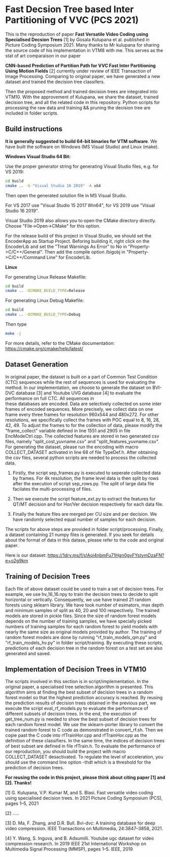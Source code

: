 Fast Decsion Tree based Inter Partitioning of VVC (PCS 2021)
============================================================

This is the reproduction of paper **Fast Versatile Video Coding using Specialised Decsion Trees** [1] by Gosala Kulupana et al. published in Picture Coding Symposium 2021. Many thanks to Mr kulupana for sharing the source code of his implementation in VTM8 with me. This serves as the stat of art comparaison in our paper 

**CNN-based Prediction of Partition Path for VVC Fast Inter Partitioning Using Motion Fields** [2] currently under review of IEEE Transaction of Image Processing. Comparing to original paper, we have generated a new dataset and trained the decision tree classifers.

Then the proposed method and trained decision trees are integrated into VTM10. With the approvement of Kulupana, we share the dataset, trained decision tree, and all the related code in this repository. Python scripts for processing the raw data and training && pruning the decision tree are included in folder scripts.



Build instructions
------------------

**It is generally suggested to build 64-bit binaries for VTM software**. We have built the software on Windows (MS Visual Studio) and Linux (make).  




**Windows Visual Studio 64 Bit:**

Use the proper generator string for generating Visual Studio files, e.g. for VS 2019:

```bash
cd build
cmake .. -G "Visual Studio 16 2019" -A x64
```

Then open the generated solution file in MS Visual Studio.

For VS 2017 use "Visual Studio 15 2017 Win64", for VS 2019 use "Visual Studio 16 2019".

Visual Studio 2019 also allows you to open the CMake directory directly. Choose "File->Open->CMake" for this option.

For the release build of this project in Visual Studio, we should set the EncoderApp as Startup Project. Beforing building it, 
right click on the EncoderLib and set the "Treat Warnings As Error" to No in "Property->C/C++/General". Then add the compile option 
/bigobj in "Property->C/C++/Command Line" for EncoderLib. 
 

**Linux**

For generating Linux Release Makefile:
```bash
cd build
cmake .. -DCMAKE_BUILD_TYPE=Release
```
For generating Linux Debug Makefile:
```bash
cd build
cmake .. -DCMAKE_BUILD_TYPE=Debug
```

Then type
```bash
make -j
```

For more details, refer to the CMake documentation: https://cmake.org/cmake/help/latest/



Dataset Generation
------------------

In original paper, the dataset is built on a part of Common Test Condition (CTC) sequences while the rest of sequences is used for evaluating the method. In our implementation, we choose to generate the dataset on BVI-DVC database [3] and Youtube UVG database [4] to evaluate the performance on full CTC. All sequences in     
these databases are encoded. Data are selectively collected on some inter frames of encoded sequences. More precisely, we collect data on one frame every three frames for resolution 960x544 and 480x272. For other resolutions, we specifically collect the frames with POC equal to 8, 16, 28, 42, 49. To adjust the frames to
for the collection of data, please modify the "frame_collect" variable defined in line 1551 and 2905 in file EncModeCtrl.cpp. The collected features are stored in two generated csv files, namely "split_cost_yuvname.csv" and "split_features_yuvname.csv". For generating the dataset, please run the encoding with macro COLLECT_DATASET
activated in line 68 of file TypeDef.h. After obtaining the csv files, several python scripts are needed to process the collected data.


1. Firstly, the script sep_frames.py is executed to seperate collected data by frames. For 4k resolution, the frame level data is then split by rows after the execution of script sep_rows.py. The split of large data file facilates the multi-processing of files.

2. Then we execute the script feature_ext.py to extract the features for QT/MT decision and for Hor/Ver decision respectively for each data file.

3. Finally the feature files are merged per CU size and per decision. We have randomly selected equal number of samples for each decision.

The scripts for above steps are provided in folder script/processing. Finally, a dataset containing 21 numpy files is generated. If you seek for details about the format of data in this datase, please refer to the code and original paper. 

Here is our dataset: https://1drv.ms/f/s!Aoi4nbmFu71Hgn0gvFYstymDzaFN?e=o2g9km


Training of Decision Trees 
--------------------------

Each file of above dataset could be used to train a set of decision trees. For example, we use hv_16_16.npy to train the decision trees to decide to split horizontal or vertically. Consequently, we use have trained 21 random forests using sklearn library. We have took number of esimators, max depth and minimum samples of split as 40, 20 and 100 respectively.
The trained models are stored in pickle files. Since the size of random forest models depends on the number of training samples, we have specially picked numbers of training samples for each random forest to yield models with nearly the same size as original models provided by author.
The training of random forest models are done by running "rf_train_models_qm.py" and "rf_train_models_hv.py" in folder script/training. By executing these scripts, predictions of each decision tree in the random forest on a test set are also generated and saved.



Implementation of Decision Trees in VTM10 
--------------------------

The scripts involved in this section is in script/implementation. In the original paper, a specialised tree selection algorithm is presented. This algorithm aims at finding the best subset of decision trees in a random forest model so that the highest prediction accuracy is reached. By reusing the prediction results of decision trees obtained in the previous part, we execute the script eval_rf_models.py to evaluate the 
performance of different subsets of decision trees. In the end, the execution of get_tree_num.py is needed to show the best subset of decision trees for each random forest model. We use the sklearn-porter library to convert the trained random forest to C code as demonstrated in convert_rf.sh. Then we copie past the C code into rfTrainHor.cpp and rfTrainHor.cpp
as the definition of these classifiers. In the same time, the indices of decision trees of best subset are defined in file rfTrain.h. To evaluate the performance of our reproduction, you should build the project with macro COLLECT_DATASET desactivated. To regulate the level of acceleration, you should use the command line option -thdt which is a threshold for 
the prediction of decision trees.





**For reusing the code in this project, please think about citing paper [1] and [2]. Thanks!**


[1] G. Kulupana, V.P. Kumar M, and S. Blasi. Fast versatile video coding
using specialised decision trees. In 2021 Picture Coding Symposium
(PCS), pages 1–5, 2021

[2] .....

[3] D. Ma, F. Zhang, and D.R. Bull. Bvi-dvc: A training database for deep
video compression. IEEE Transactions on Multimedia, 24:3847–3858,
2021.

[4] Y. Wang, S. Inguva, and B. Adsumilli. Youtube ugc dataset for video
compression research. In 2019 IEEE 21st International Workshop on
Multimedia Signal Processing (MMSP), pages 1–5. IEEE, 2019





